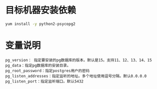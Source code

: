 # 目标机器安装依赖

```bash
yum install -y python2-psycopg2
```

# 变量说明

```text
pg_version： 指定要安装的pg数据库的版本。默认是15。支持11、12、13、14、15
pg_data：指定pg数据库的安装目录。
pg_root_password：指定postgres用户的密码
pg_listen_addresses：指定监听的地址。多个地址使用逗号分隔。默认0.0.0.0
pg_listen_port：指定监听端口。默认5432
```
